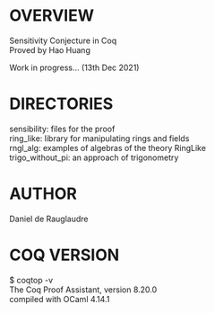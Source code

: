 # OVERVIEW
Sensitivity Conjecture in Coq<br/>
Proved by Hao Huang

Work in progress... (13th Dec 2021)

# DIRECTORIES

sensibility: files for the proof<br/>
ring_like: library for manipulating rings and fields<br/>
rngl_alg: examples of algebras of the theory RingLike<br/>
trigo_without_pi: an approach of trigonometry

# AUTHOR
Daniel de Rauglaudre

# COQ VERSION
  $ coqtop -v<br/>
  The Coq Proof Assistant, version 8.20.0<br/>
  compiled with OCaml 4.14.1
